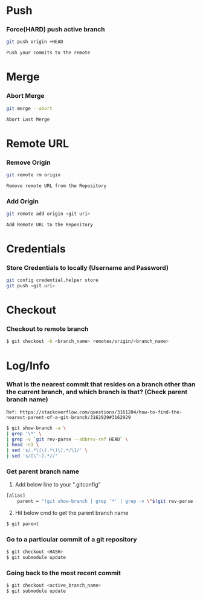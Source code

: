 # Push
### Force(HARD) push active branch
```sh
git push origin +HEAD
```
```sh
Push your commits to the remote
```

# Merge
### Abort Merge
```sh
git merge --abort
```
```sh
Abort Last Merge
```

# Remote URL
### Remove Origin
```sh
git remote rm origin
```
```sh
Remove remote URL from the Repository
```

### Add Origin
```sh
git remote add origin <git uri>
```
```sh
Add Remote URL to the Repository
```

# Credentials
### Store Credentials to locally (Username and Password)
```sh
git config credential.helper store
git push <git uri>
```

# Checkout
### Checkout to remote branch
```sh
$ git checkout -b <branch_name> remotes/origin/<branch_name>
```

# Log/Info
### What is the nearest commit that resides on a branch other than the current branch, and which branch is that? (Check parent branch name)
`Ref: https://stackoverflow.com/questions/3161204/how-to-find-the-nearest-parent-of-a-git-branch/3162929#3162929`
```sh
$ git show-branch -a \
| grep '\*' \
| grep -v `git rev-parse --abbrev-ref HEAD` \
| head -n1 \
| sed 's/.*\[\(.*\)\].*/\1/' \
| sed 's/[\^~].*//'
```

### Get parent branch name
1. Add below line to your ".gitconfig"
```sh
[alias]
    parent = "!git show-branch | grep '*' | grep -v \"$(git rev-parse --abbrev-ref HEAD)\" | head -n1 | sed 's/.*\\[\\(.*\\)\\].*/\\1/' | sed 's/[\\^~].*//' #"
```
2. Hit below cmd to get the parent branch name
```sh
$ git parent
```

### Go to a particular commit of a git repository
```sh
$ git checkout <HASH>
$ git submodule update
```

### Going back to the most recent commit
```sh
$ git checkout <active_branch_name>
$ git submodule update
```
